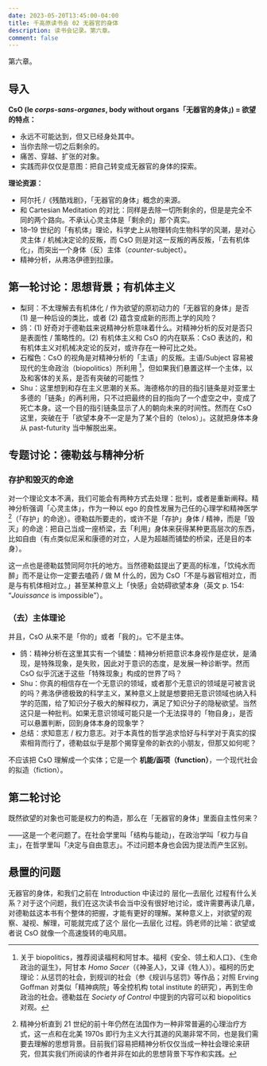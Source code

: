 ```yaml
---
date: 2023-05-20T13:45:00-04:00
title: 千高原读书会 02 无器官的身体
description: 读书会记录。第六章。
comment: false
---
```


第六章。

## 导入

**CsO (le _corps_-_sans_-_organes_, body without organs「无器官的身体」) = 欲望 的特点：**
- 永远不可能达到，但又已经身处其中。
- 当你去除一切之后剩余的。
- 痛苦、穿越、扩张的对象。
- 实践而非仅仅是意图：把自己转变成无器官的身体的探索。

**理论资源：**
- 阿尔托 /《残酷戏剧》，「无器官的身体」概念的来源。
- 和 Cartesian Meditation 的对比：同样是去除一切所剩余的，但是是完全不同的两个路向。不承认心灵主体是「剩余的」那个真实。
- 18–19 世纪的「有机体」理论，科学史上从物理转向生物科学的风潮，是对心灵主体 / 机械决定论的反叛，而 CsO 则是对这一反叛的再反叛，「去有机体化」，而突出一个身体（反）主体（*counter*-subject）。
- 精神分析，从弗洛伊德到拉康。

## 第一轮讨论：思想背景；有机体主义

- 梨珂：不太理解去有机体化 / 作为欲望的原初动力的「无器官的身体」是否 (1) 是一种后设的类比，或者 (2) 蕴含变成新的形而上学的风险？
- 鸽：(1) 好奇对于德勒兹来说精神分析意味着什么。对精神分析的反对是否只是表面性 / 策略性的。(2) 有机体主义和 CsO 的内在联系：CsO 表达的，和有机体主义对机械决定论的反对，或许存在一种可比之处。
- 石榴色：CsO 的视角是对精神分析的「主语」的反叛。主语/Subject 容易被现代的生命政治（biopolitics）所利用 [^1]，但如果我们悬置这样一个主体，以及和客体的关系，是否有突破的可能性？
- Shu：这里想到和存在主义思潮的关系。海德格尔的目的指引链条是对亚里士多德的「链条」的再利用，只不过把最终的目的指向了一个虚空之中，变成了死亡本身。这一个目的指引链条显示了人的朝向未来的时间性。然而在 CsO 这里，突破在于「欲望本身不一定是为了某个目的（telos）」。这就把身体本身从 past-futurity 当中解脱出来。

## 专题讨论：德勒兹与精神分析

### 存护和毁灭的命途

对一个理论文本不满，我们可能会有两种方式去处理：批判，或者是重新阐释。精神分析强调「心灵主体」，作为一种以 ego 的良性发展为己任的心理学和精神医学 [^2]（「存护」的命途）。德勒兹所要走的，或许不是「存护」身体 / 精神，而是「毁灭」的命途：把自己当成一座桥梁，去「利用」身体来获得某种更高层次的东西，比如自由（有点类似尼采和康德的对立，人是为超越而铺垫的桥梁，还是目的本身）。

这一点也是德勒兹赞同阿尔托的地方。当然德勒兹提出了更高的标准，「饮纯水而醉」而不是让你一定要去嗑药 / 做 M 什么的，因为 CsO「不是与器官相对立，而是与有机体相对立。」甚至某种意义上「快感」会妨碍欲望本身（英文 p. 154: “*Jouissance* is impossible”）。

### （去）主体理论

并且，CsO 从来不是「你的」或者「我的」。它不是主体。

- 鸽：精神分析在这里其实有一个铺垫：精神分析把意识本身视作是症状，是涌现，是特殊现象，是失败，因此对于意识的态度，是发展一种诊断学。然而 CsO 似乎沉迷于这些「特殊现象」构成的世界了吗？
- Shu：你真的相信存在一个无意识的领域，或者那个无意识的领域是可被言说的吗？弗洛伊德极致的科学主义，某种意义上就是想要把无意识领域也纳入科学的范围，给了知识分子极大的解释权力，满足了知识分子的隐秘欲望。当然这只是一种批判。如果无意识领域可能只是一个无法探寻的「物自身」，是否可以悬置判断，回到身体本身的现象学？
- 总结：求知意志 / 权力意志。对于本真性的哲学追求恰好与科学对于真实的探索相背而行了，德勒兹似乎是那个揭穿皇帝的新衣的小朋友，但那又如何呢？

不应该把 CsO 理解成一个实体；它是一个 **机能/函项（function）**，一个现代社会的拟造（fiction）。

## 第二轮讨论

既然欲望的对象也可能是权力的构造，那么在「无器官的身体」里面自主性何来？

——这是一个老问题了。在社会学里叫「结构与能动」，在政治学叫「权力与自主」，在哲学里叫「决定与自由意志」。不过问题本身也会因为提法而产生区别。

## 悬置的问题

无器官的身体，和我们之前在 Introduction 中读过的 层化—去层化 过程有什么关系？对于这个问题，我们在这次读书会当中没有很好地讨论，或许需要再读几章，对德勒兹这本书有个整体的把握，才能有更好的理解。某种意义上，对欲望的观察、凝视、解理，可能就完成了这个 层化—去层化 过程。鸽老师的比喻：欲望或者说 CsO 就像一个高速旋转的电风扇。

[^1]: 关于 biopolitics，推荐阅读福柯和阿甘本。福柯《安全、领土和人口》、《生命政治的诞生》，阿甘本 *Homo Sacer*（《神圣人》，又译《牲人》）。福柯的历史理论：从惩罚的社会，到规训的社会（参《规训与惩罚》等作品；对照 Erving Goffman 对类似「精神病院」等全控机构 total institute 的研究），再到生命政治的社会。德勒兹在 *Society of Control* 中提到的内容可以和 biopolitics 对观。

[^2]: 精神分析直到 21 世纪的前十年仍然在法国作为一种非常普遍的心理治疗方式，这一点和在北美 1970s 即行为主义大行其道的风潮非常不同，也是我们需要去理解的思想背景。目前我们容易把精神分析仅仅当成一种社会理论来研究，但其实我们所阅读的作者并非在如此的思想背景下写作和实践。

